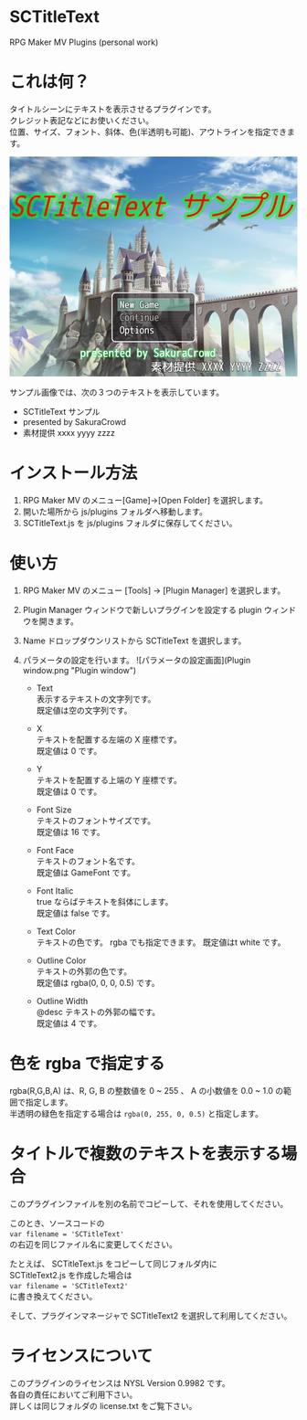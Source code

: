 # SCTitleText
RPG Maker MV Plugins (personal work)

# これは何？
タイトルシーンにテキストを表示させるプラグインです。  
クレジット表記などにお使いください。  
位置、サイズ、フォント、斜体、色(半透明も可能)、アウトラインを指定できます。    

![サンプル画像](Example.png "example")

サンプル画像では、次の３つのテキストを表示しています。
* SCTitleText サンプル
* presented by SakuraCrowd
* 素材提供 xxxx yyyy zzzz

# インストール方法
1. RPG Maker MV のメニュー[Game]→[Open Folder] を選択します。
1. 開いた場所から js/plugins フォルダへ移動します。
1. SCTitleText.js を js/plugins フォルダに保存してください。  

# 使い方
1. RPG Maker MV のメニュー [Tools] → [Plugin Manager] を選択します。
1. Plugin Manager ウィンドウで新しいプラグインを設定する plugin ウィンドウを開きます。
1. Name ドロップダウンリストから SCTitleText を選択します。
1. パラメータの設定を行います。
	![パラメータの設定画面](Plugin window.png "Plugin window")

    * Text  
    表示するテキストの文字列です。  
    既定値は空の文字列です。  

	* X  
	テキストを配置する左端の X 座標です。  
	既定値は 0 です。  

	* Y  
	テキストを配置する上端の Y 座標です。  
	既定値は 0 です。  

	* Font Size  
	テキストのフォントサイズです。  
	既定値は 16 です。  

	* Font Face  
	テキストのフォント名です。  
	既定値は GameFont です。  

	* Font Italic  
	true ならばテキストを斜体にします。  
	既定値は false です。  

	* Text Color  
	テキストの色です。 rgba でも指定できます。 
	既定値はt white です。  

	* Outline Color  
	テキストの外郭の色です。  
	既定値は rgba(0, 0, 0, 0.5) です。  

	* Outline Width  
	@desc テキストの外郭の幅です。  
	既定値は 4 です。  

# 色を rgba で指定する
rgba(R,G,B,A) は、R, G, B の整数値を 0 ~ 255 、 A の小数値を 0.0 ~ 1.0 の範囲で指定します。  
半透明の緑色を指定する場合は ```rgba(0, 255, 0, 0.5)``` と指定します。

 # タイトルで複数のテキストを表示する場合
このプラグインファイルを別の名前でコピーして、それを使用してください。  

このとき、ソースコードの  
``` var filename = 'SCTitleText' ```  
の右辺を同じファイル名に変更してください。

たとえば、 SCTitleText.js をコピーして同じフォルダ内に  
 SCTitleText2.js を作成した場合は  
```var filename = 'SCTitleText2'```  
に書き換えてください。  

そして、プラグインマネージャで SCTitleText2 を選択して利用してください。  

# ライセンスについて
このプラグインのライセンスは NYSL Version 0.9982 です。  
各自の責任においてご利用下さい。  
詳しくは同じフォルダの license.txt をご覧下さい。


